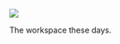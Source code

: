 ![](https://db-feed.s3.amazonaws.com/legacy/Screen_Shot_2019_11_15_at_3_05_11_PM-1573848356621.png)

The workspace these days.
